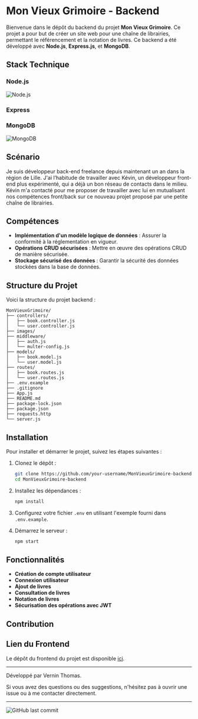 # Mon Vieux Grimoire - Backend

Bienvenue dans le dépôt du backend du projet **Mon Vieux Grimoire**. Ce projet a pour but de créer un site web pour une chaîne de librairies, permettant le référencement et la notation de livres. Ce backend a été développé avec **Node.js**, **Express.js**, et **MongoDB**.

## Stack Technique

### Node.js
![Node.js](https://img.icons8.com/color/48/000000/nodejs.png)

### Express


### MongoDB
![MongoDB](https://img.icons8.com/color/48/000000/mongodb.png)

## Scénario

Je suis développeur back-end freelance depuis maintenant un an dans la région de Lille. J'ai l’habitude de travailler avec Kévin, un développeur front-end plus expérimenté, qui a déjà un bon réseau de contacts dans le milieu. Kévin m'a contacté pour me proposer de travailler avec lui en mutualisant nos compétences front/back sur ce nouveau projet proposé par une petite chaîne de librairies.

## Compétences

- **Implémentation d'un modèle logique de données** : Assurer la conformité à la réglementation en vigueur.
- **Opérations CRUD sécurisées** : Mettre en œuvre des opérations CRUD de manière sécurisée.
- **Stockage sécurisé des données** : Garantir la sécurité des données stockées dans la base de données.

## Structure du Projet

Voici la structure du projet backend :

```
MonVieuxGrimoire/
├── controllers/
│   ├── book.controller.js
│   └── user.controller.js
├── images/
├── middleware/
│   ├── auth.js
│   └── multer-config.js
├── models/
│   ├── book.model.js
│   └── user.model.js
├── routes/
│   ├── book.routes.js
│   └── user.routes.js
├── .env.example
├── .gitignore
├── App.js
├── README.md
├── package-lock.json
├── package.json
├── requests.http
└── server.js
```

## Installation

Pour installer et démarrer le projet, suivez les étapes suivantes :

1. Clonez le dépôt :
   ```sh
   git clone https://github.com/your-username/MonVieuxGrimoire-backend.git
   cd MonVieuxGrimoire-backend
   ```

2. Installez les dépendances :
   ```sh
   npm install
   ```

3. Configurez votre fichier `.env` en utilisant l'exemple fourni dans `.env.example`.

4. Démarrez le serveur :
   ```sh
   npm start
   ```

## Fonctionnalités

- **Création de compte utilisateur**
- **Connexion utilisateur**
- **Ajout de livres**
- **Consultation de livres**
- **Notation de livres**
- **Sécurisation des opérations avec JWT**

## Contribution

## Lien du Frontend

Le dépôt du frontend du projet est disponible [ici](https://github.com/thomasvernin/MonVieuxGrimoire-frontend).

---

Développé par Vernin Thomas.

Si vous avez des questions ou des suggestions, n'hésitez pas à ouvrir une issue ou à me contacter directement.

---

![GitHub last commit](https://img.shields.io/github/last-commit/your-username/MonVieuxGrimoire-backend)
